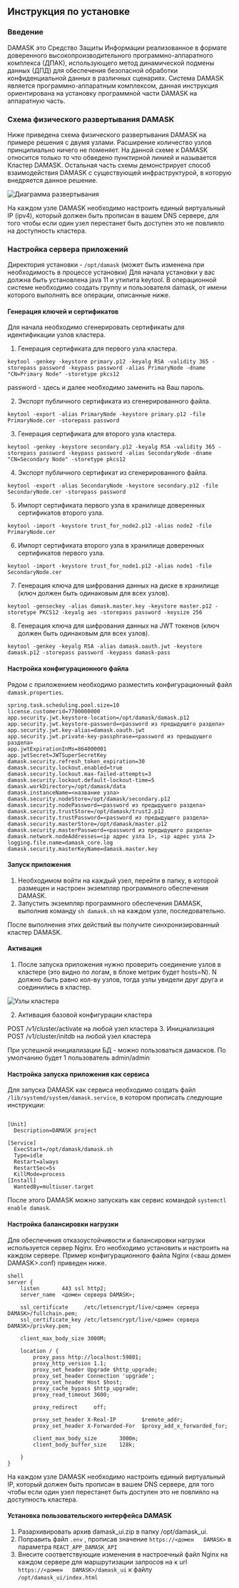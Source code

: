 ## Инструкция по установке
### Введение

DAMASK это Средство Защиты Информации реализованное в формате доверенного высокопроизводительного программно-аппаратного комплекса (ДПАК), использующего метод динамической подмены данных (ДПД) для обеспечения безопасной обработки конфиденциальной данных в различных сценариях.
Система DAMASK является программно-аппаратным комплексом, данная инструкция ориентирована на установку программной части DAMASK на аппаратную часть.

### Схема физического развертывания DAMASK

Ниже приведена схема физического развертывания DAMASK на примере решения с двумя узлами. Расширение количество узлов принципиально ничего не поменяет. На данной схеме к DAMASK относится только то что обведено пунктирной линией и называется Кластер DAMASK. Остальная часть схемы демонстрирует способ взаимодействия  DAMASK с существующей инфраструктурой, в которую внедряется данное решение.

![Диаграмма развертывания](_installation_guide/phy.png "Диаграмма развертывания")

На каждом узле DAMASK необходимо настроить единый виртуальный IP (ipv4), который должен быть прописан в вашем DNS сервере, для того чтобы если один узел перестанет быть доступен это не повлияло на доступность кластера.

### Настройка сервера приложений
Директория установки - `/opt/damask` (может быть изменена при необходимость в процессе установки)
Для начала установки у вас должна быть установлена java 11 и утилита keytool.
В операционной системе необходимо создать группу и пользователя damask, от имени которого выполнять все операции, описанные ниже.
  
#### Генерация ключей и сертификатов

Для начала необходимо сгенерировать сертификаты для идентификации узлов кластера. 
1. Генерация сертификата для первого узла кластера.

``` shel
keytool -genkey -keystore primary.p12 -keyalg RSA -validity 365 -storepass password -keypass password -alias PrimaryNode -dname "CN=Primary Node" -storetype pkcs12
```
password - здесь и далее необходимо заменить на Ваш пароль.

2. Экспорт публичного сертификата из сгенерированного файла.

``` shel
keytool -export -alias PrimaryNode -keystore primary.p12 -file PrimaryNode.cer -storepass password
```

3.  Генерация сертификата для второго узла кластера.

``` shel
keytool -genkey -keystore secondary.p12 -keyalg RSA -validity 365 -storepass password -keypass password -alias SecondaryNode -dname "CN=Secondary Node" -storetype pkcs12
```
4. Экспорт публичного сертификат из сгенерированного файла.

``` shel
keytool -export -alias SecondaryNode -keystore secondary.p12 -file SecondaryNode.cer -storepass password
```
5. Импорт сертификата первого узла в хранилище доверенных сертификатов второго узла.
``` shel
keytool -import -keystore trust_for_node2.p12 -alias node2 -file PrimaryNode.cer
```
6. Импорт сертификата второго узла в хранилище доверенных сертификатов первого узла.
``` shel
keytool -import -keystore trust_for_node1.p12 -alias node1 -file SecondaryNode.cer
```
7. Генерация ключа для шифрования данных на диске в хранилище (ключ должен быть одинаковым для всех узлов).
``` shel
keytool -genseckey -alias damask.master.key -keystore master.p12 -storetype PKCS12 -keyalg aes -storepass password -keysize 256
```
8. Генерация ключа для шифрования данных на JWT токенов (ключ должен быть одинаковым для всех узлов).
``` shel
keytool -genkey -keyalg RSA -alias damask.oauth.jwt -keystore damask.p12 -storepass password -keypass damask-pass
```
####  Настройка конфигурационного файла

Рядом с приложением необходимо разместить конфигурационный файл `damask.properties`.
``` shel
spring.task.scheduling.pool.size=10
license.customerid=7700000000
app.security.jwt.keystore-location=/opt/damask/damask.p12
app.security.jwt.keystore-password=<password из предыдущего раздела>
app.security.jwt.key-alias=damask.oauth.jwt
app.security.jwt.private-key-passphrase=<password из предыдущего раздела>
app.jwtExpirationInMs=864000001
app.jwtSecret=JWTSuperSecretKey
damask.security.refresh_token_expiration=30
damask.security.lockout.enabled=true
damask.security.lockout.max-failed-attempts=3
damask.security.lockout.default-lockout-time=5
damask.workDirectory=/opt/damask/data
damask.instanceName=<название узла>
damask.security.nodeStore=/opt/damask/secondary.p12
damask.security.nodePassword=<password из предыдущего раздела>
damask.security.trustStore=/opt/damask/trust2.p12
damask.security.trustPassword=<password из предыдущего раздела>
damask.security.masterStore=/opt/damask/master.p12
damask.security.masterPassword=<password из предыдущего раздела>
damask.network.nodeAddresses=<ip адрес узла 1>, <ip адрес узла 2>
logging.file.name=damask_core.log
damask.security.masterKeyName=damask.master.key
```



####  Запуск приложения
1. Необходимом войти на каждый узел, перейти в папку, в которой размещен и настроен экземпляр программного обеспечения DAMASK.
2. Запустить экземпляр программного обеспечения DAMASK, выполнив команду `sh damask.sh` на каждом узле, последовательно.

После выполнения этих действий вы получите синхронизированный кластер DAMASK.

####  Активация

1. После запуска приложения нужно проверить соединение узлов в кластере (это видно по логам, в блоке метрик будет hosts=N). 
N должно быть равно кол-ву узлов, тогда узлы увидели друг друга и соединились в кластер. 

![Узлы кластера](_installation_guide/activate.png "Узлы кластера")

2. Активация базовой конфигурации кластера

POST /v1/cluster/activate на любой узел кластера
3. Инициализация 
POST /v1/cluster/initdb на любой узел кластера

При успешной инициализации БД - можно пользоваться дамасков. По умолчанию будет 1 пользователь admin/admin


####  Настройка запуска приложения как сервиса

Для запуска DAMASK как сервиса необходимо создать файл `/lib/systemd/system/damask.service`, в котором прописать следующие инструкции:
``` shel

[Unit]
  Description=DAMASK project

[Service]
  ExecStart=/opt/damask/damask.sh
  Type=idle
  Restart=always
  RestartSec=5s
  KillMode=process
[Install]
  WantedBy=multiuser.target
```
После этого DAMASK можно запускать как сервис командой  `systemctl enable damask`.

####  Настройка балансировки нагрузки

Для обеспечения отказоустойчивости и балансировки нагрузки используется сервер Nginx. Его необходимо установить  и настроить на каждом сервере.
Пример конфигурационного файла Nginx (<ваш домен DAMASK>.conf) приведен ниже.
```
shell
server {
    listen       443 ssl http2;
    server_name  <домен сервера DAMASK>;

    ssl_certificate     /etc/letsencrypt/live/<домен сервера DAMASK>/fullchain.pem;
    ssl_certificate_key /etc/letsencrypt/live/<домен сервера DAMASK>/privkey.pem;

    client_max_body_size 3000M;

    location / {
        proxy_pass http://localhost:59801;
        proxy_http_version 1.1;
        proxy_set_header Upgrade $http_upgrade;
        proxy_set_header Connection 'upgrade';
        proxy_set_header Host $host;
        proxy_cache_bypass $http_upgrade;
        proxy_read_timeout 3600;

        proxy_redirect     off;

        proxy_set_header X-Real-IP        $remote_addr;
        proxy_set_header X-Forwarded-For  $proxy_add_x_forwarded_for;

        client_max_body_size       3000m;
        client_body_buffer_size    128k;

    }
}

```
На каждом узле DAMASK необходимо настроить единый виртуальный IP, который должен быть прописан в вашем DNS сервере, для того чтобы если один узел перестанет быть доступен это не повлияло на доступность кластера.

####  Установка пользовательского интерфейса DAMASK

1. Разархивировать архив  damask_ui.zip в папку /opt/damask_ui.
2. Поправить файл `.env` ,  прописав значение `https://<домен   DAMASK>`  в параметра `REACT_APP_DAMASK_API` 
3. Внесите соответствующие изменения в настроечный файл  Nginx на каждом сервере для маршрутизации запросов на к url `https://<домен   DAMASK>/damask_ui` к файлу   `/opt/damask_ui/index.html`
